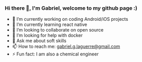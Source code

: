 ### Hi there 👋, I'm Gabriel, welcome to my github page :)

- 🔭 I’m currently working on coding Android/iOS projects
- 🌱 I’m currently learning react native
- 👯 I’m looking to collaborate on open source
- 🤔 I’m looking for help with docker
- 💬 Ask me about soft skills
- 📫 How to reach me: gabriel.g.laguerre@gmail.com
- ⚡ Fun fact: I am also a chemical engineer



